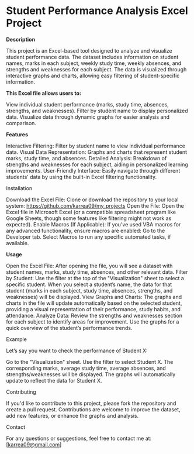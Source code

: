 # Student Performance Analysis Excel Project

**Description**


This project is an Excel-based tool designed to analyze and visualize student performance data. 
The dataset includes information on student names, marks in each subject, weekly study time, weekly absences, and strengths and weaknesses for each subject. 
The data is visualized through interactive graphs and charts, allowing easy filtering of student-specific information.

**This Excel file allows users to:**

View individual student performance (marks, study time, absences, strengths, and weaknesses).
Filter by student name to display personalized data.
Visualize data through dynamic graphs for easier analysis and comparison.

**Features**

Interactive Filtering: Filter by student name to view individual performance data.
Visual Data Representation: Graphs and charts that represent student marks, study time, and absences.
Detailed Analysis: Breakdown of strengths and weaknesses for each subject, aiding in personalized learning improvements.
User-Friendly Interface: Easily navigate through different students' data by using the built-in Excel filtering functionality.

Installation

Download the Excel File: Clone or download the repository to your local system:
https://github.com/karrea09/my_projects
Open the File: Open the Excel file in Microsoft Excel (or a compatible spreadsheet program like Google Sheets, though some features like filtering might not work as expected).
Enable Macros (If Applicable): If you’ve used VBA macros for any advanced functionality, ensure macros are enabled:
Go to the Developer tab.
Select Macros to run any specific automated tasks, if available.

**Usage**

Open the Excel File:
After opening the file, you will see a dataset with student names, marks, study time, absences, and other relevant data.
Filter by Student:
Use the filter at the top of the "Visualization" sheet to select a specific student.
When you select a student’s name, the data for that student (marks in each subject, study time, absences, strengths, and weaknesses) will be displayed.
View Graphs and Charts:
The graphs and charts in the file will update automatically based on the selected student, providing a visual representation of their performance, study habits, and attendance.
Analyze Data:
Review the strengths and weaknesses section for each subject to identify areas for improvement.
Use the graphs for a quick overview of the student’s performance trends.

Example

Let’s say you want to check the performance of Student X:

Go to the "Visualization" sheet.
Use the filter to select Student X.
The corresponding marks, average study time, average absences, and strengths/weaknesses will be displayed.
The graphs will automatically update to reflect the data for Student X.

Contributing

If you'd like to contribute to this project, please fork the repository and create a pull request. Contributions are welcome to improve the dataset, add new features, or enhance the graphs and analysis.


Contact

For any questions or suggestions, feel free to contact me at: [karrea09@gmail.com]

